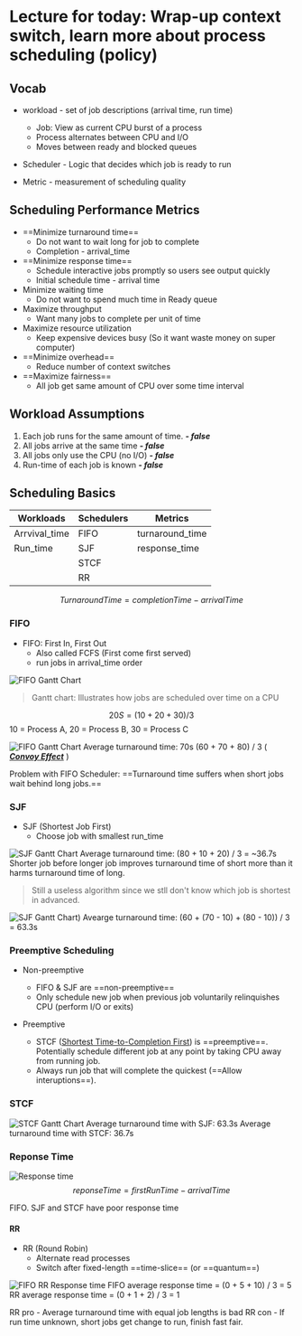 # Lecture for today: Wrap-up context switch, learn more about process scheduling (policy)

## Vocab

* workload - set of job descriptions (arrival time, run time)
  * Job: View as current CPU burst of a process
  * Process alternates between CPU and I/O
  * Moves between ready and blocked queues

* Scheduler - Logic that decides which job is ready to run
* Metric - measurement of scheduling quality

## Scheduling Performance Metrics

* ==Minimize turnaround time==
  * Do not want to wait long for job to complete
  * Completion - arrival_time
* ==Minimize response time==
  * Schedule interactive jobs promptly so users see output quickly
  * Initial schedule time - arrival time
* Minimize waiting time
  * Do not want to spend much time in Ready queue
* Maximize throughput
  * Want many jobs to complete per unit of time
* Maximize resource utilization
  * Keep expensive devices busy (So it want waste money on super computer)
* ==Minimize overhead==
  * Reduce number of context switches
* ==Maximize fairness==
  * All job get same amount of CPU over some time interval

## Workload Assumptions

1. Each job runs for the same amount of time. ***- false***
1. All jobs arrive at the same time ***- false***
1. All jobs only use the CPU (no I/O) ***- false***
1. Run-time of each job is known ***- false***

## Scheduling Basics

| Workloads        | Schedulers | Metrics                |
| ---------------- | ---------- | ---------------------- |
| Arrvival_time    | FIFO       | turnaround_time        |
| Run_time         | SJF        | response_time          |
|                  | STCF       |                        |
|                  | RR       |                        |

$$ TurnaroundTime = completionTime - arrivalTime $$

### FIFO

* FIFO: First In, First Out
  * Also called FCFS (First come first served)
  * run jobs in arrival_time order

![FIFO Gantt Chart](/Images/FIFO%20Gantt%20Chart.png)
> Gantt chart: Illustrates how jobs are scheduled over time on a CPU

$$ 20S = (10 + 20 + 30) / 3 $$
10 = Process A, 20 = Process B, 30 = Process C

![FIFO Gantt Chart](/Images/FIFO%20Gantt%20Chart%202.png)
Average turnaround time: 70s (60 + 70 + 80) / 3 ( ***<ins>Convoy Effect</ins>*** )

Problem with FIFO Scheduler: ==Turnaround time suffers when short jobs wait behind long jobs.==

### SJF

* SJF (Shortest Job First)
  * Choose job with smallest run_time

![SJF Gantt Chart](/Images/SJF%20Gantt%20Chart.png)
Average turnaround time: (80 + 10 + 20) / 3 = ~36.7s
Shorter job before longer job improves turnaround time of short more than it harms turnaround time of long.
> Still a useless algorithm since we stll don't know which job is shortest in advanced.

![SJF Gantt Chart](/Images/SJF%20Gantt%20Chart%202.png))
Avearge turnaround time: (60 + (70 - 10) + (80 - 10)) / 3 = 63.3s

### Preemptive Scheduling

* Non-preemptive
  * FIFO & SJF are ==non-preemptive==
  * Only schedule new job when previous job voluntarily relinquishes CPU (perform I/O or exits)

* Preemptive
  * STCF (<ins>Shortest Time-to-Completion First</ins>) is ==preemptive==. Potentially schedule different job at any point by taking CPU away from running job.
  * Always run job that will complete the quickest (==Allow interuptions==).

### STCF

![STCF Gantt Chart](/Images/STCF%20Gantt%20Chart.png)
Average turnaround time with SJF: 63.3s
Average turnaround time with STCF: 36.7s

### Reponse Time

![Response time](/Images/Response%20time.png)
$$ reponseTime = firstRunTime - arrivalTime $$

FIFO. SJF and STCF have poor response time

#### RR

* RR (Round Robin)
  * Alternate read processes
  * Switch after fixed-length ==time-slice== (or ==quantum==)

![FIFO RR Response time](/Images/FIFO%20RR%20Response%20time.png)
FIFO average response time = (0 + 5 + 10) / 3 = 5
RR average response time = (0 + 1 + 2) / 3 = 1

RR pro - Average turnaround time with equal job lengths is bad
RR con - If run time unknown, short jobs get change to run, finish fast fair.
